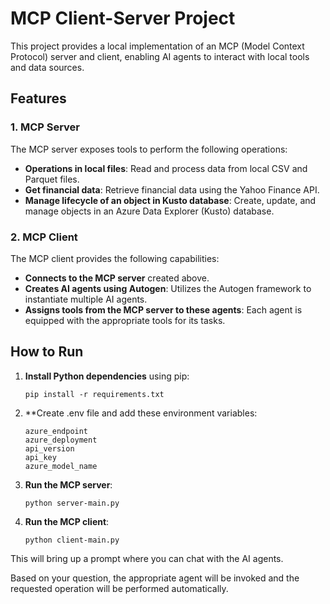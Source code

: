 # MCP Client-Server Project

This project provides a local implementation of an MCP (Model Context Protocol) server and client, enabling AI agents to interact with local tools and data sources.

## Features

### 1. MCP Server
The MCP server exposes tools to perform the following operations:

- **Operations in local files**: Read and process data from local CSV and Parquet files.
- **Get financial data**: Retrieve financial data using the Yahoo Finance API.
- **Manage lifecycle of an object in Kusto database**: Create, update, and manage objects in an Azure Data Explorer (Kusto) database.

### 2. MCP Client
The MCP client provides the following capabilities:

- **Connects to the MCP server** created above.
- **Creates AI agents using Autogen**: Utilizes the Autogen framework to instantiate multiple AI agents.
- **Assigns tools from the MCP server to these agents**: Each agent is equipped with the appropriate tools for its tasks.

## How to Run

1. **Install Python dependencies** using pip:
   ```
   pip install -r requirements.txt
   ```
2. **Create .env file and add these environment variables:
   ```
   azure_endpoint
   azure_deployment
   api_version
   api_key
   azure_model_name
   ```
2. **Run the MCP server**:
   ```
   python server-main.py
   ```
3. **Run the MCP client**:
   ```
   python client-main.py
   ```

This will bring up a prompt where you can chat with the AI agents.

Based on your question, the appropriate agent will be invoked and the requested operation will be performed automatically.
